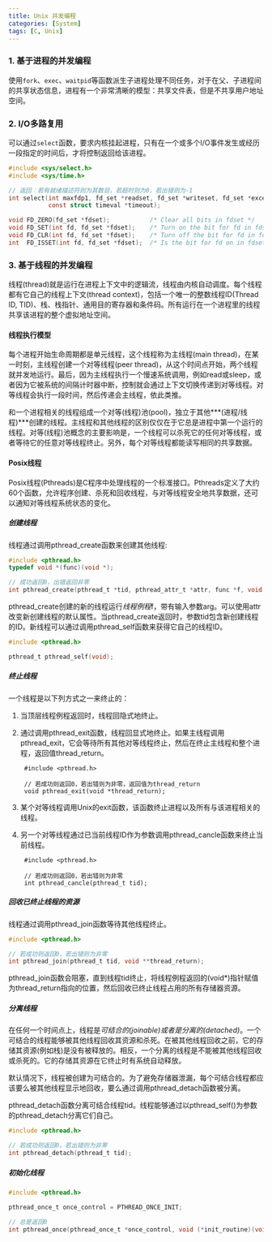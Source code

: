 ```yaml
---
title: Unix 并发编程
categories: [System]
tags: [C, Unix]
---
```


### 1. 基于进程的并发编程

使用`fork`、`exec`、`waitpid`等函数派生子进程处理不同任务，对于在父、子进程间的共享状态信息，进程有一个非常清晰的模型：共享文件表，但是不共享用户地址空间。

### 2. I/O多路复用

可以通过`select`函数，要求内核挂起进程，只有在一个或多个I/O事件发生或经历一段指定的时间后，才将控制返回给该进程。

``` c
#include <sys/select.h>
#include <sys/time.h>

// 返回：若有就绪描述符则为其数目，若超时则为0，若出错则为-1
int select(int maxfdp1, fd_set *readset, fd_set *writeset, fd_set *exceptset,
           const struct timeval *timeout);

void FD_ZERO(fd_set *fdset);           /* Clear all bits in fdset */
void FD_SET(int fd, fd_set *fdset);    /* Turn on the bit for fd in fdset */
void FD_CLR(int fd, fd_set *fdset);    /* Turn off the bit for fd in fdset */
int  FD_ISSET(int fd, fd_set *fdset);  /* Is the bit for fd on in fdset? */
```

### 3. 基于线程的并发编程

线程(thread)就是运行在进程上下文中的逻辑流，线程由内核自动调度。每个线程都有它自己的线程上下文(thread context)，包括一个唯一的整数线程ID(Thread ID, TID)、栈、栈指针、通用目的寄存器和条件码。所有运行在一个进程里的线程共享该进程的整个虚拟地址空间。

#### 线程执行模型

每个进程开始生命周期都是单元线程，这个线程称为主线程(main thread)，在某一时刻，主线程创建一个对等线程(peer thread)，从这个时间点开始，两个线程就并发地运行。最后，因为主线程执行一个慢速系统调用，例如read或sleep，或者因为它被系统的间隔计时器中断，控制就会通过上下文切换传递到对等线程。对等线程会执行一段时间，然后传递会主线程，依此类推。

和一个进程相关的线程组成一个对等(线程)池(pool)，独立于其他***(进程/线程)***创建的线程。主线程和其他线程的区别仅仅在于它总是进程中第一个运行的线程。对等(线程)池概念的主要影响是，一个线程可以杀死它的任何对等线程，或者等待它的任意对等线程终止。另外，每个对等线程都能读写相同的共享数据。

#### Posix线程

Posix线程(Pthreads)是C程序中处理线程的一个标准接口。Pthreads定义了大约60个函数，允许程序创建、杀死和回收线程，与对等线程安全地共享数据，还可以通知对等线程系统状态的变化。

##### 创建线程

线程通过调用pthread_create函数来创建其他线程:

``` c
#include <pthread.h>
typedef void *(func)(void *);

// 成功返回0，出错返回非零
int pthread_create(pthread_t *tid, pthread_attr_t *attr, func *f, void *arg);
```

pthread_create创建的新的线程运行*线程例程*f，带有输入参数arg。可以使用attr改变新创建线程的默认属性。当pthread_create返回时，参数tid包含新创建线程的ID。新线程可以通过调用pthread_self函数来获得它自己的线程ID。

``` C
#include <pthread.h>

pthread_t pthread_self(void);
```

##### 终止线程

一个线程是以下列方式之一来终止的：
1. 当顶层线程例程返回时，线程回隐式地终止。
2. 通过调用pthread_exit函数，线程回显式地终止。如果主线程调用pthread_exit，它会等待所有其他对等线程终止，然后在终止主线程和整个进程，返回值thread_return。

        #include <pthread.h>

        // 若成功则返回0，若出错则为非零，返回值为thread_return
        void pthread_exit(void *thread_return);

3. 某个对等线程调用Unix的exit函数，该函数终止进程以及所有与该进程相关的线程。
4. 另一个对等线程通过已当前线程ID作为参数调用pthread_cancle函数来终止当前线程。

        #include <pthread.h>

        // 若成功则返回0，若出错则为非零
        int pthread_cancle(pthread_t tid);

##### 回收已终止线程的资源

线程通过调用pthread_join函数等待其他线程终止。

``` c
#include <pthread.h>

// 若成功则返回0，若出错则为非零
int pthread_join(pthread_t tid, void **thread_return);
```

pthread_join函数会阻塞，直到线程tid终止，将线程例程返回的(void*)指针赋值为thread_return指向的位置，然后回收已终止线程占用的所有存储器资源。

##### 分离线程

在任何一个时间点上，线程是*可结合的(joinable)*或者是*分离的(detached)*。一个可结合的线程能够被其他线程回收其资源和杀死。在被其他线程回收之前，它的存储其资源(例如栈)是没有被释放的。相反，一个分离的线程是不能被其他线程回收或杀死的。它的存储其资源在它终止时有系统自动释放。

默认情况下，线程被创建为可结合的。为了避免存储器泄漏，每个可结合线程都应该要么被其他线程显示地回收，要么通过调用pthread_detach函数被分离。

pthread_detach函数分离可结合线程tid。线程能够通过以pthread_self()为参数的pthread_detach分离它们自己。

``` c
#include <pthread.h>

// 若成功则返回0，若出错则为非零
int pthread_detach(pthread_t tid);
```

##### 初始化线程

``` c
#include <pthread.h>

pthread_once_t once_control = PTHREAD_ONCE_INIT;

// 总是返回0
int pthread_once(pthread_once_t *once_control, void (*init_routine)(void));
```
